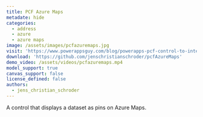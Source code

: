 ```yaml
---
title: PCF Azure Maps
metadate: hide
categories:
  - address
  - azure
  - azure maps
image: /assets/images/pcfazuremaps.jpg
visit: 'https://www.powerappsguy.com/blog/powerapps-pcf-control-to-integrate-azure-maps/'
download: 'https://github.com/jenschristianschroder/pcfAzureMaps'
demo_video: /assets/videos/pcfazuremaps.mp4
model_support: true
canvas_support: false
license_defined: false
authors:
  - jens_christian_schroder
---
```


A control that displays a dataset as pins on Azure Maps.
